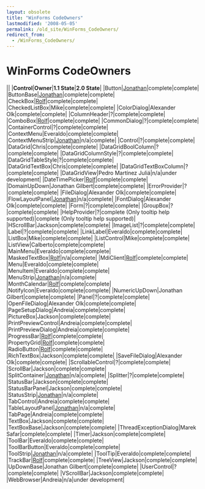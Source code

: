 ```yaml
---
layout: obsolete
title: "WinForms CodeOwners"
lastmodified: '2008-05-05'
permalink: /old_site/WinForms_CodeOwners/
redirect_from:
  - /WinForms_CodeOwners/
---
```


WinForms CodeOwners
===================

||
|**Control**|**Owner**|**1.1 State**|**2.0 State**|
|Button|[Jonathan]({{site.github.url}}/old_site/User:Jpobst "User:Jpobst")|complete|complete|
|ButtonBase|[Jonathan]({{site.github.url}}/old_site/User:Jpobst "User:Jpobst")|complete|complete|
|CheckBox|[Rolf]({{site.github.url}}/old_site/User:RolfBjarne "User:RolfBjarne")|complete|complete|
|CheckedListBox|Mike|complete|complete|
|ColorDialog|Alexander Olk|complete|complete|
|ColumnHeader|?|complete|complete|
|ComboBox|[Rolf]({{site.github.url}}/old_site/User:RolfBjarne "User:RolfBjarne")|complete|complete|
|CommonDialog|?|complete|complete|
|ContainerControl|?|complete|complete|
|ContextMenu|Everaldo|complete|complete|
|ContextMenuStrip|[Jonathan]({{site.github.url}}/old_site/User:Jpobst "User:Jpobst")|n/a|complete|
|Control|?|complete|complete|
|DataGrid|Chris|complete|complete|
|DataGridBoolColumn|?|complete|complete|
|DataGridColumnStyle|?|complete|complete|
|DataGridTableStyle|?|complete|complete|
|DataGridTextBox|Chris|complete|complete|
|DataGridTextBoxColumn|?|complete|complete|
|DataGridView|Pedro Martínez Juliá|n/a|under development|
|DateTimePicker|[Rolf]({{site.github.url}}/old_site/User:RolfBjarne "User:RolfBjarne")|complete|complete|
|DomainUpDown|Jonathan Gilbert|complete|complete|
|ErrorProvider|?|complete|complete|
|FileDialog|Alexander Olk|complete|complete|
|FlowLayoutPanel|[Jonathan]({{site.github.url}}/old_site/User:Jpobst "User:Jpobst")|n/a|complete|
|FontDialog|Alexander Olk|complete|complete|
|Form|?|complete|complete|
|GroupBox|?|complete|complete|
|HelpProvider|?|complete (Only tooltip help supported)|complete (Only tooltip help supported)|
|HScrollBar|Jackson|complete|complete|
|ImageList|?|complete|complete|
|Label|?|complete|complete|
|LinkLabel|Everaldo|complete|complete|
|ListBox|Mike|complete|complete|
|ListControl|Mike|complete|complete|
|ListView|Calberto|complete|complete|
|MainMenu|Everaldo|complete|complete|
|MaskedTextBox|[Rolf]({{site.github.url}}/old_site/User:RolfBjarne "User:RolfBjarne")|n/a|complete|
|MdiClient|[Rolf]({{site.github.url}}/old_site/User:RolfBjarne "User:RolfBjarne")|complete|complete|
|Menu|Everaldo|complete|complete|
|MenuItem|Everaldo|complete|complete|
|MenuStrip|[Jonathan]({{site.github.url}}/old_site/User:Jpobst "User:Jpobst")|n/a|complete|
|MonthCalendar|[Rolf]({{site.github.url}}/old_site/User:RolfBjarne "User:RolfBjarne")|complete|complete|
|NotifyIcon|Everaldo|complete|complete|
|NumericUpDown|Jonathan Gilbert|complete|complete|
|Panel|?|complete|complete|
|OpenFileDialog|Alexander Olk|complete|complete|
|PageSetupDialog|Andreia|complete|complete|
|PictureBox|Jackson|complete|complete|
|PrintPreviewControl|Andreia|complete|complete|
|PrintPreviewDialog|Andreia|complete|complete|
|ProgressBar|[Rolf]({{site.github.url}}/old_site/User:RolfBjarne "User:RolfBjarne")|complete|complete|
|PropertyGrid|[Rolf]({{site.github.url}}/old_site/User:RolfBjarne "User:RolfBjarne")|complete|complete|
|RadioButton|[Rolf]({{site.github.url}}/old_site/User:RolfBjarne "User:RolfBjarne")|complete|complete|
|RichTextBox|Jackson|complete|complete|
|SaveFileDialog|Alexander Olk|complete|complete|
|ScrollableControl|?|complete|complete|
|ScrollBar|Jackson|complete|complete|
|SplitContainer|[Jonathan]({{site.github.url}}/old_site/User:Jpobst "User:Jpobst")|n/a|complete|
|Splitter|?|complete|complete|
|StatusBar|Jackson|complete|complete|
|StatusBarPanel|Jackson|complete|complete|
|StatusStrip|[Jonathan]({{site.github.url}}/old_site/User:Jpobst "User:Jpobst")|n/a|complete|
|TabControl|Andreia|complete|complete|
|TableLayoutPanel|[Jonathan]({{site.github.url}}/old_site/User:Jpobst "User:Jpobst")|n/a|complete|
|TabPage|Andreia|complete|complete|
|TextBox|Jackson|complete|complete|
|TextBoxBase|Jackson|complete|complete|
|ThreadExceptionDialog|Marek Safar|complete|complete|
|Timer|Jackson|complete|complete|
|ToolBar|Everaldo|complete|complete|
|ToolBarButton|Everaldo|complete|complete|
|ToolStrip|[Jonathan]({{site.github.url}}/old_site/User:Jpobst "User:Jpobst")|n/a|complete|
|ToolTip|Everaldo|complete|complete|
|TrackBar|[Rolf]({{site.github.url}}/old_site/User:RolfBjarne "User:RolfBjarne")|complete|complete|
|TreeView|Jackson|complete|complete|
|UpDownBase|Jonathan Gilbert|complete|complete|
|UserControl|?|complete|complete|
|VScrollBar|Jackson|complete|complete|
|WebBrowser|Andreia|n/a|under development|



